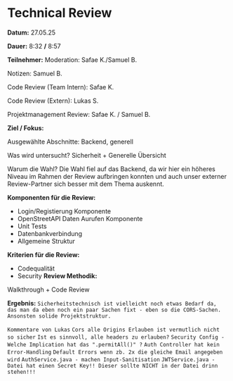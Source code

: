 # Technical Review
**Datum:** 27.05.25

**Dauer:** 8:32 **/** 8:57 

**Teilnehmer:**
Moderation: Safae K./Samuel B.

Notizen: Samuel B.

Code Review (Team Intern): Safae K.

Code Review (Extern): Lukas S.

Projektmanagement Review: Safae K. / Samuel B.

**Ziel / Fokus:**

Ausgewählte Abschnitte: 
	Backend, generell

Was wird untersucht?
	Sicherheit + Generelle Übersicht

Warum die Wahl?
	Die Wahl fiel auf das Backend, da wir hier ein höheres Niveau im Rahmen der Review aufbringen konnten und auch unser externer Review-Partner sich besser mit dem Thema auskennt.

**Komponenten für die Review:**
- Login/Registierung Komponente
 - OpenStreetAPI Daten Aurufen Komponente
- Unit Tests
- Datenbankverbindung
- Allgemeine Struktur

**Kriterien für die Review:**
- Codequalität
- Security
**Review Methodik:**

Walkthrough + Code Review

**Ergebnis:**
`Sicherheitstechnisch ist vielleicht noch etwas Bedarf da, das man da eben noch ein paar Sachen fixt - eben so die CORS-Sachen. Ansonsten solide Projektstruktur.`



`Kommentare von Lukas`
`Cors alle Origins Erlauben ist vermutlich nicht so sicher`
`Ist es sinnvoll, alle headers zu erlauben?`
`Security Config - Welche Implication hat das ".permitAll()" ?`
`Auth Controller hat kein Error-Handling`
`Default Errors wenn zb. 2x die gleiche Email angegeben wird`
`AuthService.java - machen Input-Sanitisation`
`JWTService.java - Datei hat einen Secret Key!! Dieser sollte NICHT in der Datei drinn stehen!!!`

